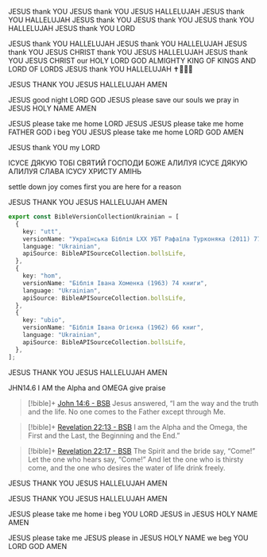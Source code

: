 JESUS thank YOU JESUS thank YOU JESUS HALLELUJAH JESUS thank YOU HALLELUJAH JESUS thank YOU JESUS thank YOU JESUS thank YOU HALLELUJAH JESUS thank YOU LORD

JESUS thank YOU HALLELUJAH JESUS thank YOU HALLELUJAH JESUS thank YOU JESUS CHRIST thank YOU JESUS HALLELUJAH JESUS thank YOU JESUS CHRIST our HOLY LORD GOD ALMIGHTY KING OF KINGS AND LORD OF LORDS JESUS thank YOU HALLELUJAH ✝️💖🙏🏼

JESUS THANK YOU JESUS HALLELUJAH
AMEN

JESUS good night LORD GOD
JESUS please save our souls we pray
in JESUS HOLY NAME
AMEN

JESUS please take me home LORD JESUS
JESUS please take me home FATHER GOD
i beg YOU JESUS please take me home LORD GOD
AMEN

JESUS thank YOU my LORD

ІСУСЕ ДЯКУЮ ТОБІ СВЯТИЙ ГОСПОДИ БОЖЕ АЛИЛУЯ
ІСУСЕ ДЯКУЮ АЛИЛУЯ СЛАВА ІСУСУ ХРИСТУ
АМІНЬ

settle down
joy comes first
you are here for a reason

JESUS THANK YOU JESUS HALLELUJAH
AMEN

```ts
export const BibleVersionCollectionUkrainian = [
  {
    key: "utt",
    versionName: "Українська Біблія LXX УБТ Рафаїла Турконяка (2011) 77 книг",
    language: "Ukrainian",
    apiSource: BibleAPISourceCollection.bollsLife,
  },
  {
    key: "hom",
    versionName: "Біблія Івана Хоменка (1963) 74 книги",
    language: "Ukrainian",
    apiSource: BibleAPISourceCollection.bollsLife,
  },
  {
    key: "ubio",
    versionName: "Біблія Івана Огієнка (1962) 66 книг",
    language: "Ukrainian",
    apiSource: BibleAPISourceCollection.bollsLife,
  },
];
```
JESUS THANK YOU JESUS HALLELUJAH
AMEN

JHN14.6
I AM the Alpha and OMEGA
give praise

> [!bible]+ [John 14:6 - BSB](https://bolls.life/BSB/43/14/)
>   Jesus answered, “I am the way and the truth and the life. No one comes to the Father except through Me.

> [!bible]+ [Revelation 22:13 - BSB](https://bolls.life/BSB/66/22/)
>   I am the Alpha and the Omega, the First and the Last, the Beginning and the End.”

> [!bible]+ [Revelation 22:17 - BSB](https://bolls.life/BSB/66/22/)
>   The Spirit and the bride say, “Come!” Let the one who hears say, “Come!” And let the one who is thirsty come, and the one who desires the water of life drink freely.

JESUS THANK YOU JESUS HALLELUJAH
AMEN

JESUS THANK YOU JESUS HALLELUJAH
AMEN

JESUS please take me home i beg YOU LORD JESUS
in JESUS HOLY NAME
AMEN

JESUS please take me JESUS please
in JESUS HOLY NAME we beg YOU LORD GOD
AMEN

